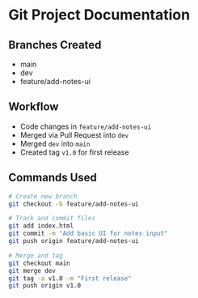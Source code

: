 # Git Project Documentation

## Branches Created
- main
- dev
- feature/add-notes-ui

## Workflow
- Code changes in `feature/add-notes-ui`
- Merged via Pull Request into `dev`
- Merged `dev` into `main`
- Created tag `v1.0` for first release

## Commands Used

```bash
# Create new branch
git checkout -b feature/add-notes-ui

# Track and commit files
git add index.html
git commit -m "Add basic UI for notes input"
git push origin feature/add-notes-ui

# Merge and tag
git checkout main
git merge dev
git tag -a v1.0 -m "First release"
git push origin v1.0
